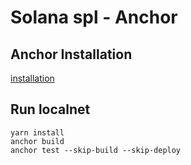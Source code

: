 # Solana spl - Anchor

## Anchor Installation
[installation](https://www.anchor-lang.com/docs/installation)
## Run localnet
```shell
yarn install
anchor build
anchor test --skip-build --skip-deploy
```